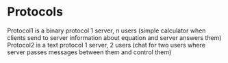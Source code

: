 # Protocols
Protocol1 is a binary protocol 1 server, n users (simple calculator when clients send to server information about equation and server answers them)
Protocol2 is a text protocol 1 server, 2 users (chat for two users where server passes messages between them and control them)
